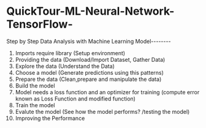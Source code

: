 # QuickTour-ML-Neural-Network-TensorFlow-

Step by Step Data Analysis with Machine Learning Model--------
1. Imports require library (Setup environment)
2. Providing the data (Download/Import Dataset, Gather Data) 
3. Explore the data (Understand the Data)
4. Choose a model (Generate predictions using this patterns)
5. Prepare the data (Clean,prepare and manipulate the data)
6. Build the model
7. Model needs a loss function and an optimizer for training (compute error known as Loss Function and modified function)
8. Train the model
9. Evalute the model (See how the model performs? /testing the model)
10. Improving the Performance
